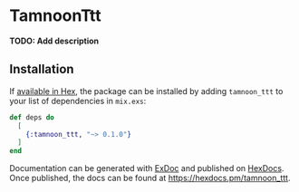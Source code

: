 # TamnoonTtt

**TODO: Add description**

## Installation

If [available in Hex](https://hex.pm/docs/publish), the package can be installed
by adding `tamnoon_ttt` to your list of dependencies in `mix.exs`:

```elixir
def deps do
  [
    {:tamnoon_ttt, "~> 0.1.0"}
  ]
end
```

Documentation can be generated with [ExDoc](https://github.com/elixir-lang/ex_doc)
and published on [HexDocs](https://hexdocs.pm). Once published, the docs can
be found at <https://hexdocs.pm/tamnoon_ttt>.


